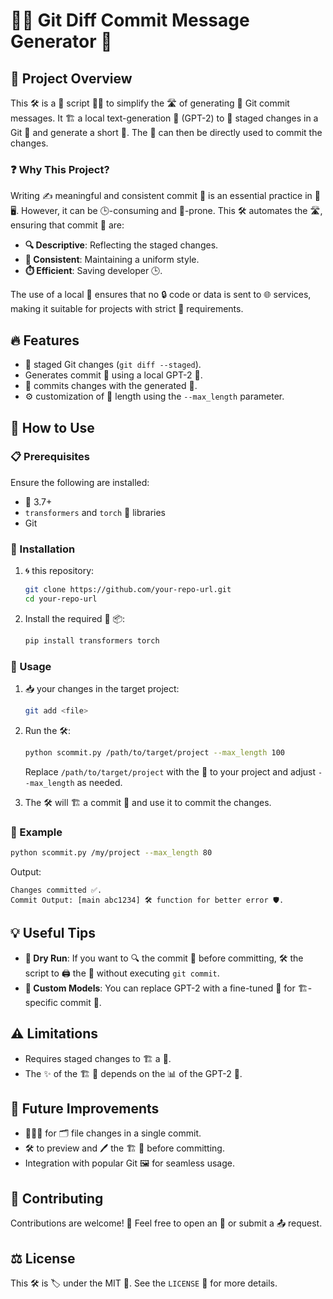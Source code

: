 # 🧑‍💻 Git Diff Commit Message Generator 📝

## 🌟 Project Overview
This 🛠️ is a 🐍 script 🧑‍💻 to simplify the 🛣️ of generating 🎯 Git commit messages. It 🏗️ a local text-generation 🤖 (GPT-2) to 🧐 staged changes in a Git 📁 and generate a short 📝. The 📝 can then be directly used to commit the changes.

### ❓ Why This Project?
Writing ✍️ meaningful and consistent commit 📝 is an essential practice in 🔧 🖥️. However, it can be 🕒-consuming and 🛑-prone. This 🛠️ automates the 🛣️, ensuring that commit 📝 are:

- **🔍 Descriptive**: Reflecting the staged changes.
- **🎯 Consistent**: Maintaining a uniform style.
- **⏱️ Efficient**: Saving developer 🕒.

The use of a local 🤖 ensures that no 🔒 code or data is sent to 🌐 services, making it suitable for projects with strict 🔐 requirements.

## 🔥 Features
- 🧐 staged Git changes (`git diff --staged`).
- Generates commit 📝 using a local GPT-2 🤖.
- 📜 commits changes with the generated 📝.
- ⚙️ customization of 📝 length using the `--max_length` parameter.

## 🧭 How to Use

### 📋 Prerequisites
Ensure the following are installed:
- 🐍 3.7+
- `transformers` and `torch` 🐍 libraries
- Git

### 🔧 Installation
1. 🌀 this repository:
   ```bash
   git clone https://github.com/your-repo-url.git
   cd your-repo-url
   ```
2. Install the required 🐍 📦:
   ```bash
   pip install transformers torch
   ```

### 🚀 Usage
1. 📥 your changes in the target project:
   ```bash
   git add <file>
   ```
2. Run the 🛠️:
   ```bash
   python scommit.py /path/to/target/project --max_length 100
   ```
   Replace `/path/to/target/project` with the 📁 to your project and adjust `--max_length` as needed.

3. The 🛠️ will 🏗️ a commit 📝 and use it to commit the changes.

### 📝 Example
```bash
python scommit.py /my/project --max_length 80
```
Output:
```
Changes committed ✅.
Commit Output: [main abc1234] 🛠️ function for better error 🛡️.
```

## 💡 Useful Tips
- **🧪 Dry Run**: If you want to 🔍 the commit 📝 before committing, 🛠️ the script to 🖨️ the 📝 without executing `git commit`.
- **🤖 Custom Models**: You can replace GPT-2 with a fine-tuned 🤖 for 🏗️-specific commit 📝.

## ⚠️ Limitations
- Requires staged changes to 🏗️ a 📝.
- The ✨ of the 🏗️ 📝 depends on the 📊 of the GPT-2 🤖.

## 🔮 Future Improvements
- 🧑‍🤝‍🧑 for 🗂️ file changes in a single commit.
- 🛠️ to preview and 🖊️ the 🏗️ 📝 before committing.
- Integration with popular Git 🖼️ for seamless usage.

## 🙌 Contributing
Contributions are welcome! 🤝 Feel free to open an 🐞 or submit a 📤 request.

## ⚖️ License
This 🛠️ is 🏷️ under the MIT 📜. See the `LICENSE` 📄 for more details.

